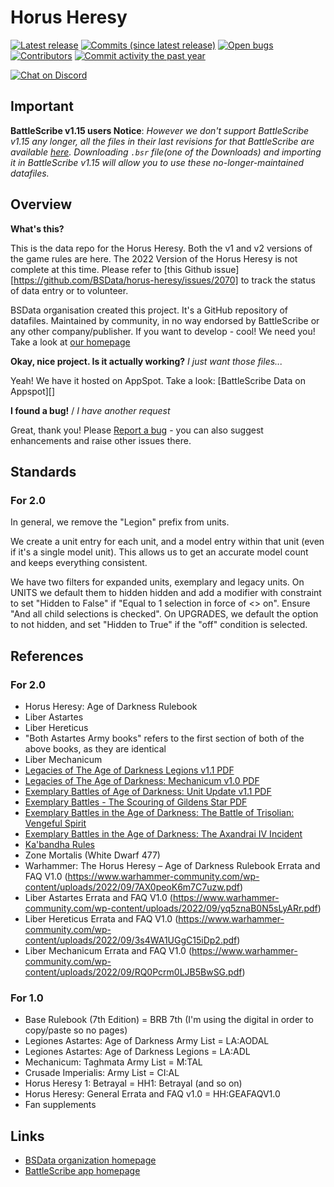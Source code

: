 Horus Heresy
============

[![Latest release](https://img.shields.io/github/release/BSData/horus-heresy.svg?style=flat-square)](https://github.com/BSData/horus-heresy/releases/latest)
[![Commits (since latest release)](https://img.shields.io/github/commits-since/BSData/horus-heresy/latest.svg?style=flat-square)](https://github.com/BSData/horus-heresy/releases)
[![Open bugs](https://img.shields.io/github/issues/BSData/horus-heresy/bug.svg?style=flat-square&label=bugs)](https://github.com/BSData/horus-heresy/issues?q=is%3Aissue+is%3Aopen+label%3Abug)
[![Contributors](https://img.shields.io/github/contributors/BSData/horus-heresy.svg?style=flat-square)](https://github.com/BSData/horus-heresy/graphs/contributors)
[![Commit activity the past year](https://img.shields.io/github/commit-activity/y/BSData/horus-heresy.svg?style=flat-square)](https://github.com/BSData/horus-heresy/pulse/monthly)

[![Chat on Discord](https://img.shields.io/discord/558412685981777922.svg?logo=discord&style=popout-square)](https://www.bsdata.net/discord)

## Important

__BattleScribe v1.15 users Notice__: _However we don't support BattleScribe v1.15 any longer, all the files in their
last revisions for that BattleScribe are available [here](https://github.com/BSData/horus-heresy/releases/tag/6.9.3).
Downloading `.bsr` file(one of the Downloads) and importing it in BattleScribe v1.15 will allow you to use these
no-longer-maintained datafiles._

## Overview ##

__What's this?__

This is the data repo for the Horus Heresy. Both the v1 and v2 versions of the game rules are here.
The 2022 Version of the Horus Heresy is not complete at this time. Please refer to 
[this Github issue][https://github.com/BSData/horus-heresy/issues/2070] to track the status of data entry or to volunteer.

BSData organisation created this project. It's a GitHub repository of datafiles.
Maintained by community, in no way endorsed by BattleScribe or any other company/publisher. If you want
to develop - cool! We need you! Take a look at [our homepage][BSData.net]

__Okay, nice project. Is it actually working?__ _I just want those files..._

Yeah! We have it hosted on AppSpot. Take a look: [BattleScribe Data on Appspot][]

__I found a bug!__ / *I have another request*

Great, thank you! Please [Report a bug][bug report] - you can also suggest enhancements and raise other issues there.

## Standards

### For 2.0

In general, we remove the "Legion" prefix from units.

We create a unit entry for each unit, and a model entry within that unit (even if it's a single model unit).
This allows us to get an accurate model count and keeps everything consistent.

We have two filters for expanded units, exemplary and legacy units.
On UNITS we default them to hidden hidden and add a modifier with constraint to set "Hidden to False" if "Equal to 1 selection in force of <> on". Ensure "And all child selections is checked".
On UPGRADES, we default the option to not hidden, and set "Hidden to True" if the "off" condition is selected.

## References

### For 2.0

* Horus Heresy: Age of Darkness Rulebook
* Liber Astartes
* Liber Hereticus
* "Both Astartes Army books" refers to the first section of both of the above books, as they are identical
* Liber Mechanicum
* [Legacies of The Age of Darkness Legions v1.1 PDF](https://www.warhammer-community.com/wp-content/uploads/2022/09/RZRGS5ADYjwUb7Ry.pdf)
* [Legacies of The Age of Darkness: Mechanicum v1.0 PDF](https://www.warhammer-community.com/wp-content/uploads/2022/09/WJKYil2FehoZxrD9.pdf)
* [Exemplary Battles of Age of Darkness: Unit Update v1.1 PDF](https://www.warhammer-community.com/wp-content/uploads/2022/09/n10JM7pGRr4EyfIh.pdf)
* [Exemplary Battles - The Scouring of Gildens Star PDF](https://www.warhammer-community.com/wp-content/uploads/2022/06/TLbrp4me5GEfL37Q.pdf)
* [Exemplary Battles in the Age of Darkness: The Battle of Trisolian: Vengeful Spirit](https://www.warhammer-community.com/wp-content/uploads/2022/07/6i9CeSwKmbWmzac4.pdf])
* [Exemplary Battles in the Age of Darkness: The Axandrai IV Incident](https://www.warhammer-community.com/wp-content/uploads/2022/09/3mVvZrTG9XOWeVxv.pdf) 
* [Ka'bandha Rules](https://www.warhammer-community.com/wp-content/uploads/2022/07/4uwEurgnIRQCzWHE.pdf)
* Zone Mortalis (White Dwarf 477)
* Warhammer: The Horus Heresy – Age of Darkness Rulebook Errata and FAQ V1.0 (https://www.warhammer-community.com/wp-content/uploads/2022/09/7AX0peoK6m7C7uzw.pdf)
* Liber Astartes Errata and FAQ V1.0 (https://www.warhammer-community.com/wp-content/uploads/2022/09/yq5znaB0N5sLyARr.pdf)
* Liber Hereticus Errata and FAQ V1.0 (https://www.warhammer-community.com/wp-content/uploads/2022/09/3s4WA1UGgC15iDp2.pdf)
* Liber Mechanicum Errata and FAQ V1.0 (https://www.warhammer-community.com/wp-content/uploads/2022/09/RQ0Pcrm0LJB5BwSG.pdf)

### For 1.0

* Base Rulebook (7th Edition) = BRB 7th (I'm using the digital in order to copy/paste so no pages)
* Legiones Astartes: Age of Darkness Army List = LA:AODAL
* Legiones Astartes: Age of Darkness Legions = LA:ADL
* Mechanicum: Taghmata Army List = M:TAL
* Crusade Imperialis: Army List = CI:AL
* Horus Heresy 1: Betrayal = HH1: Betrayal (and so on)
* Horus Heresy: General Errata and FAQ v1.0 = HH:GEAFAQV1.0
* Fan supplements

## Links ##

* [BSData organization homepage][BSData.net]
* [BattleScribe app homepage](https://www.battlescribe.net/)

[BSData.net]: https://www.bsdata.net/

[bug report]: https://github.com/BSData/horus-heresy/issues/new/choose
